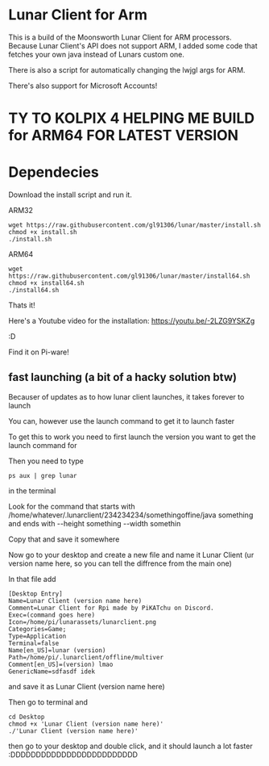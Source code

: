 # Lunar Client for Arm

This is a build of the Moonsworth Lunar Client for ARM processors. Because Lunar Client's API does not support ARM, I added some code that fetches your own java instead of Lunars custom one.

There is also a script for automatically changing the lwjgl args for ARM.

There's also support for Microsoft Accounts!

# TY TO KOLPIX 4 HELPING ME BUILD for ARM64 FOR LATEST VERSION


# Dependecies

Download the install script and run it.

ARM32
```
wget https://raw.githubusercontent.com/gl91306/lunar/master/install.sh
chmod +x install.sh
./install.sh
```

ARM64
```
wget https://raw.githubusercontent.com/gl91306/lunar/master/install64.sh
chmod +x install64.sh
./install64.sh
```

Thats it!

Here's a Youtube video for the installation: https://youtu.be/-2LZG9YSKZg

:D

Find it on Pi-ware!

## fast launching (a bit of a hacky solution btw)
Becauser of updates as to how lunar client launches, it takes forever to launch

You can, however use the launch command to get it to launch faster

To get this to work you need to first launch the version you want to get the launch command for

Then you need to type
```
ps aux | grep lunar
```
in the terminal

Look for the command that starts with /home/whatever/.lunarclient/234234234/somethingoffine/java something and ends with --height something --width somethin

Copy that and save it somewhere

Now go to your desktop and create a new file and name it Lunar Client (ur version name here, so you can tell the diffrence from the main one)

In that file add
```
[Desktop Entry]
Name=Lunar Client (version name here)
Comment=Lunar Client for Rpi made by PiKATchu on Discord.
Exec=(command goes here)
Icon=/home/pi/lunarassets/lunarclient.png
Categories=Game;
Type=Application
Terminal=false
Name[en_US]=lunar (version)
Path=/home/pi/.lunarclient/offline/multiver
Comment[en_US]=(version) lmao
GenericName=sdfasdf idek
```
and save it as Lunar Client (version name here)

Then go to terminal and 
```
cd Desktop
chmod +x 'Lunar Client (version name here)'
./'Lunar Client (version name here)'
```
then go to your desktop and double click, and it should launch a lot faster :DDDDDDDDDDDDDDDDDDDDDDDDD

